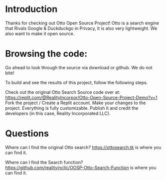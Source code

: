 # Introduction
Thanks for checking out Otto Open Source Project! Otto is a search engine that Rivals Google & Duckduckgo in Privacy, it is also very lightweight. We also want to make it open source.

# Browsing the code:
Go ahead to look through the source via download or github. We do not bite!

To build and see the results of this project, follow the following steps.

Check out the original Otto Search Source code over at: https://replit.com/@RealityIncorpor/Otto-Open-Source-Project-Demo?v=1
Fork the project / Create a Replit account.
Make your changes to the project. Everything is fully customizable.
Publish it and credit the developers (in this case, Reality Incorporated LLC).
# Questions
Where can I find the original Otto search? 
https://ottosearch.tk is where you can find it.

Where can I find the Search function?
https://github.com/realityincllc/OOSP-Otto-Search-Function is where you can find it.
